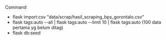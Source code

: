 Command
- flask import:csv "data/scrap/hasil_scraping_bps_gorontalo.csv"
- flask tags:auto --all | flask tags:auto --limit 10 | flask tags:auto (100 data pertama yg belum ditag)
- flask db:seed
